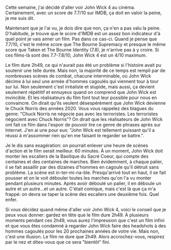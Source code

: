 Cette semaine, j'ai décidé d'aller voir John Wick 4 au cinéma. Certainement, avec un score de 7.7/10 sur IMDB, ça doit en valoir la peine, je me suis dit.

Maintenant que je l'ai vu, je dois dire que non, ça n'en a pas valu la peine. D'habitude, je trouve que le score d'IMDB est un assez bon indicateur d'à quel point je vais aimer un film. Pas dans ce cas-ci. Quand je pense que 7.7/10, c'est le même score que The Bourne Supremacy et presque le même score que Taken et The Bourne Identity (7.8), je n'arrive pas à y croire. Si ces films-là sont des 7.7-7.8/10, John Wick 4 est un 4/10 maximum.

Le film dure 2h49, ce qui n'aurait pas été un problème si l'histoire avait pu soutenir une telle durée. Mais non, la majorité de ce temps est rempli par de nombreuses scènes de combat, chacune interminable, où John Wick décime à lui seul une armée d'hommes cagoulés qui viennent tour à tour sur lui. Non seulement c'est irréaliste et stupide, mais aussi, ça devient seulement répétitif et ennuyeux quand on comprend que John Wick est invincible. Et les réalisateurs du film font tout leur possible pour nous en convaincre. On dirait qu'ils veulent désespérément que John Wick devienne le Chuck Norris des années 2020. Vous vous rappelez des blagues du genre: "Chuck Norris ne négocie pas avec les terroristes. Les terroristes négocient avec Chuck Norris"? On dirait que les réalisateurs de John Wick ont fait ce film dans l'espoir de pouvoir lire ce genre de phrases après sur Internet. J'en ai une pour eux: "John Wick est tellement puissant qu'il a réussi à m'assommer rien qu'en me faisant le regarder se battre.".

Je le dis sans exagération: on pourrait enlever une heure de scènes d'action et le film serait meilleur. 60 minutes. À un moment, John Wick doit monter les escaliers de la Basilique du Sacré Coeur, qui compte des centaines et des centaines de marches. Bien évidemment, à chaque palier, il se fait assaillir par des dizaines d'hommes en cagoule qu'il détruit sans problème. La scène est in-ter-mi-na-ble. Presqu'arrivé tout en haut, il se fait pousser et on le voit débouler toutes les marches qu'on l'a vu monter pendant plusieurs minutes. Après avoir déboulé un palier, il en déboule un autre et un autre...et un autre. C'était comique, mais c'est là que ça m'a frappé: on devra se taper la scène des escaliers une deuxième fois. Quel enfer.

Si vous décidez quand même d'aller voir John Wick 4, voici le conseil que je peux vous donner: gardez en tête que le film dure 2h49. À plusieurs moments pendant ces 2h49, vous aurez l'impression que c'est un film infini et que vous êtes condamné à regarder John Wick faire des headshots à des hommes cagoulés pour les 20 prochaines années de votre vie. Mais non, c'est une illusion. Le film ne dure que 2h49. Alors accrochez-vous, respirez par le nez et dites-vous que ce sera "bientôt" fini.
